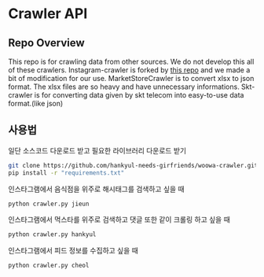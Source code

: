 # Crawler API

## Repo Overview

This repo is for crawling data from other sources. We do not develop this all of these crawlers. Instagram-crawler is forked by [this repo](https://github.com/huaying/instagram-crawler) and we made a bit of modification for our use. MarketStoreCrawler is to convert xlsx to json format. The xlsx files are so heavy and have unnecessary informations. Skt-crawler is for converting data given by skt telecom into easy-to-use data format.(like json)

## 사용법
일단 소스코드 다운로드 받고 필요한 라이브러리 다운로드 받기
```bash
git clone https://github.com/hankyul-needs-girfriends/woowa-crawler.git
pip install -r "requirements.txt"
```
인스타그램에서 음식점을 위주로 해시태그를 검색하고 싶을 때 

```python
python crawler.py jieun
```

인스타그램에서 먹스타를 위주로 검색하고 댓글 또한 같이 크롤링 하고 싶을 때

```python
python crawler.py hankyul
```

인스타그램에서 피드 정보를 수집하고 싶을 때

```python
python crawler.py cheol
```

